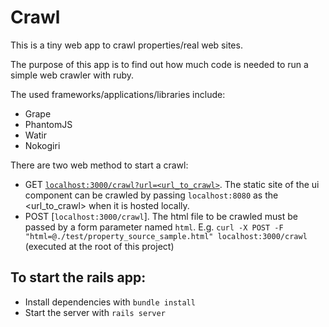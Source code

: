 # Crawl

This is a tiny web app to crawl properties/real web sites.

The purpose of this app is to find out how much code is needed to run a simple web crawler with ruby.

The used frameworks/applications/libraries include:
  * Grape
  * PhantomJS
  * Watir
  * Nokogiri

There are two web method to start a crawl:

  * GET [`localhost:3000/crawl?url=<url_to_crawl>`](localhost:3000/crawl?url=<url_to_crawl>). The static site of the ui component can be crawled by passing `localhost:8080` as the <url_to_crawl> when it is hosted locally.
  * POST [`localhost:3000/crawl`]. The html file to be crawled must be passed by a form parameter named `html`. E.g. `curl -X POST -F "html=@./test/property_source_sample.html" localhost:3000/crawl` (executed at the root of this project)

## To start the rails app:

  * Install dependencies with `bundle install`
  * Start the server with `rails server`
